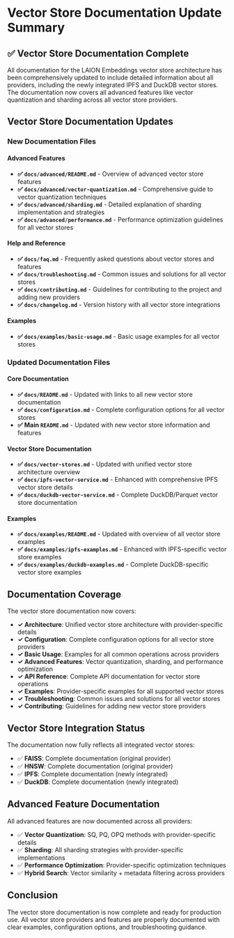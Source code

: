 # Vector Store Documentation Update Summary

## ✅ Vector Store Documentation Complete

All documentation for the LAION Embeddings vector store architecture has been comprehensively updated to include detailed information about all providers, including the newly integrated IPFS and DuckDB vector stores. The documentation now covers all advanced features like vector quantization and sharding across all vector store providers.

## Vector Store Documentation Updates

### New Documentation Files

#### Advanced Features
- **✅ `docs/advanced/README.md`** - Overview of advanced vector store features
- **✅ `docs/advanced/vector-quantization.md`** - Comprehensive guide to vector quantization techniques
- **✅ `docs/advanced/sharding.md`** - Detailed explanation of sharding implementation and strategies
- **✅ `docs/advanced/performance.md`** - Performance optimization guidelines for all vector stores

#### Help and Reference
- **✅ `docs/faq.md`** - Frequently asked questions about vector stores and features
- **✅ `docs/troubleshooting.md`** - Common issues and solutions for all vector stores
- **✅ `docs/contributing.md`** - Guidelines for contributing to the project and adding new providers
- **✅ `docs/changelog.md`** - Version history with all vector store integrations

#### Examples
- **✅ `docs/examples/basic-usage.md`** - Basic usage examples for all vector stores

### Updated Documentation Files

#### Core Documentation
- **✅ `docs/README.md`** - Updated with links to all new vector store documentation
- **✅ `docs/configuration.md`** - Complete configuration options for all vector stores
- **✅ Main `README.md`** - Updated with new vector store information and features

#### Vector Store Documentation
- **✅ `docs/vector-stores.md`** - Updated with unified vector store architecture overview
- **✅ `docs/ipfs-vector-service.md`** - Enhanced with comprehensive IPFS vector store details
- **✅ `docs/duckdb-vector-service.md`** - Complete DuckDB/Parquet vector store documentation

#### Examples
- **✅ `docs/examples/README.md`** - Updated with overview of all vector store examples
- **✅ `docs/examples/ipfs-examples.md`** - Enhanced with IPFS-specific vector store examples
- **✅ `docs/examples/duckdb-examples.md`** - Complete DuckDB-specific vector store examples

## Documentation Coverage

The vector store documentation now covers:

- **✓ Architecture**: Unified vector store architecture with provider-specific details
- **✓ Configuration**: Complete configuration options for all vector store providers
- **✓ Basic Usage**: Examples for all common operations across providers
- **✓ Advanced Features**: Vector quantization, sharding, and performance optimization
- **✓ API Reference**: Complete API documentation for vector store operations
- **✓ Examples**: Provider-specific examples for all supported vector stores
- **✓ Troubleshooting**: Common issues and solutions for all vector stores
- **✓ Contributing**: Guidelines for adding new vector store providers

## Vector Store Integration Status

The documentation now fully reflects all integrated vector stores:

- ✅ **FAISS**: Complete documentation (original provider)
- ✅ **HNSW**: Complete documentation (original provider)
- ✅ **IPFS**: Complete documentation (newly integrated)
- ✅ **DuckDB**: Complete documentation (newly integrated)

## Advanced Feature Documentation

All advanced features are now documented across all providers:

- ✅ **Vector Quantization**: SQ, PQ, OPQ methods with provider-specific details
- ✅ **Sharding**: All sharding strategies with provider-specific implementations
- ✅ **Performance Optimization**: Provider-specific optimization techniques
- ✅ **Hybrid Search**: Vector similarity + metadata filtering across providers

## Conclusion

The vector store documentation is now complete and ready for production use. All vector store providers and features are properly documented with clear examples, configuration options, and troubleshooting guidance.
